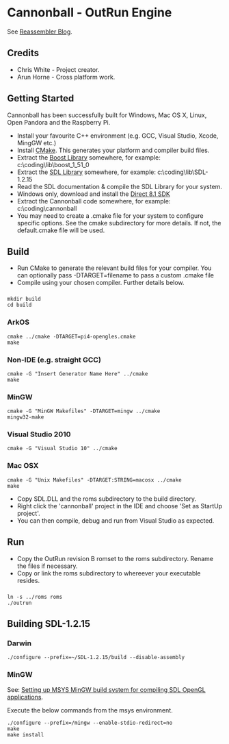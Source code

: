 Cannonball - OutRun Engine
==========================

See [Reassembler Blog](http://reassembler.blogspot.co.uk/).

Credits
-------

* Chris White - Project creator.
* Arun Horne  - Cross platform work.

Getting Started
---------------

Cannonball has been successfully built for Windows, Mac OS X, Linux, Open Pandora and the Raspberry Pi. 

* Install your favourite C++ environment (e.g. GCC, Visual Studio, Xcode, MingGW etc.)
* Install [CMake](http://www.cmake.org/). This generates your platform and compiler build files. 
* Extract the [Boost Library](http://www.boost.org/) somewhere, for example: c:\coding\lib\boost_1_51_0
* Extract the [SDL Library](http://www.libsdl.org/download-1.2.php) somewhere, for example: c:\coding\lib\SDL-1.2.15
* Read the SDL documentation & compile the SDL Library for your system.
* Windows only, download and install the [Direct 8.1 SDK](http://stackoverflow.com/questions/5192384/looking-for-the-old-directx-8-1-sdk)
* Extract the Cannonball code somewhere, for example: c:\coding\cannonball
* You may need to create a .cmake file for your system to configure specific options. See the cmake subdirectory for more details. If not, the default.cmake file will be used.

Build
-----

* Run CMake to generate the relevant build files for your compiler. You can optionally pass -DTARGET=filename to pass a custom .cmake file
* Compile using your chosen compiler. Further details below.

###

    mkdir build
    cd build

### ArkOS

    cmake ../cmake -DTARGET=pi4-opengles.cmake
    make

### Non-IDE (e.g. straight GCC)
    
    cmake -G "Insert Generator Name Here" ../cmake
    make

### MinGW

    cmake -G "MinGW Makefiles" -DTARGET=mingw ../cmake
    mingw32-make
    
### Visual Studio 2010

    cmake -G "Visual Studio 10" ../cmake

### Mac OSX

    cmake -G "Unix Makefiles" -DTARGET:STRING=macosx ../cmake
    make

* Copy SDL.DLL and the roms subdirectory to the build directory.
* Right click the 'cannonball' project in the IDE and choose 'Set as StartUp project'. 
* You can then compile, debug and run from Visual Studio as expected.

Run
---

* Copy the OutRun revision B romset to the roms subdirectory. Rename the files if necessary.
* Copy or link the roms subdirectory to whereever your executable resides.

###

    ln -s ../roms roms
    ./outrun
    
    
Building SDL-1.2.15
-------------------

### Darwin

    ./configure --prefix=~/SDL-1.2.15/build --disable-assembly

### MinGW

See: [Setting up MSYS MinGW build system for compiling SDL OpenGL applications](http://blog.pantokrator.net/2006/08/08/setting-up-msysmingw-build-system-for-compiling-sdlopengl-applications/).

Execute the below commands from the msys environment.
    
    ./configure --prefix=/mingw --enable-stdio-redirect=no
    make
    make install

